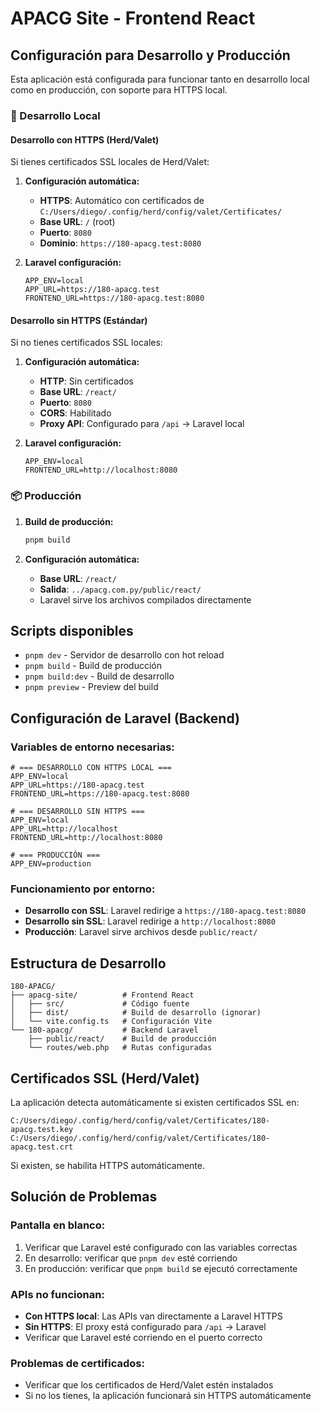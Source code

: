 # APACG Site - Frontend React

## Configuración para Desarrollo y Producción

Esta aplicación está configurada para funcionar tanto en desarrollo local como en producción, con soporte para HTTPS local.

### 🚀 Desarrollo Local

#### Desarrollo con HTTPS (Herd/Valet)
Si tienes certificados SSL locales de Herd/Valet:

1. **Configuración automática:**
   - **HTTPS**: Automático con certificados de `C:/Users/diego/.config/herd/config/valet/Certificates/`
   - **Base URL**: `/` (root)
   - **Puerto**: `8080`
   - **Dominio**: `https://180-apacg.test:8080`

2. **Laravel configuración:**
   ```env
   APP_ENV=local
   APP_URL=https://180-apacg.test
   FRONTEND_URL=https://180-apacg.test:8080
   ```

#### Desarrollo sin HTTPS (Estándar)
Si no tienes certificados SSL locales:

1. **Configuración automática:**
   - **HTTP**: Sin certificados
   - **Base URL**: `/react/`
   - **Puerto**: `8080`
   - **CORS**: Habilitado
   - **Proxy API**: Configurado para `/api` → Laravel local

2. **Laravel configuración:**
   ```env
   APP_ENV=local
   FRONTEND_URL=http://localhost:8080
   ```

### 📦 Producción

1. **Build de producción:**
   ```bash
   pnpm build
   ```

2. **Configuración automática:**
   - **Base URL**: `/react/`
   - **Salida**: `../apacg.com.py/public/react/`
   - Laravel sirve los archivos compilados directamente

## Scripts disponibles

- `pnpm dev` - Servidor de desarrollo con hot reload
- `pnpm build` - Build de producción
- `pnpm build:dev` - Build de desarrollo
- `pnpm preview` - Preview del build

## Configuración de Laravel (Backend)

### Variables de entorno necesarias:

```env
# === DESARROLLO CON HTTPS LOCAL ===
APP_ENV=local
APP_URL=https://180-apacg.test
FRONTEND_URL=https://180-apacg.test:8080

# === DESARROLLO SIN HTTPS ===
APP_ENV=local
APP_URL=http://localhost
FRONTEND_URL=http://localhost:8080

# === PRODUCCIÓN ===
APP_ENV=production
```

### Funcionamiento por entorno:

- **Desarrollo con SSL**: Laravel redirige a `https://180-apacg.test:8080`
- **Desarrollo sin SSL**: Laravel redirige a `http://localhost:8080`
- **Producción**: Laravel sirve archivos desde `public/react/`

## Estructura de Desarrollo

```
180-APACG/
├── apacg-site/          # Frontend React
│   ├── src/             # Código fuente
│   ├── dist/            # Build de desarrollo (ignorar)
│   └── vite.config.ts   # Configuración Vite
└── 180-apacg/           # Backend Laravel
    ├── public/react/    # Build de producción
    └── routes/web.php   # Rutas configuradas
```

## Certificados SSL (Herd/Valet)

La aplicación detecta automáticamente si existen certificados SSL en:
```
C:/Users/diego/.config/herd/config/valet/Certificates/180-apacg.test.key
C:/Users/diego/.config/herd/config/valet/Certificates/180-apacg.test.crt
```

Si existen, se habilita HTTPS automáticamente.

## Solución de Problemas

### Pantalla en blanco:
1. Verificar que Laravel esté configurado con las variables correctas
2. En desarrollo: verificar que `pnpm dev` esté corriendo
3. En producción: verificar que `pnpm build` se ejecutó correctamente

### APIs no funcionan:
- **Con HTTPS local**: Las APIs van directamente a Laravel HTTPS
- **Sin HTTPS**: El proxy está configurado para `/api` → Laravel
- Verificar que Laravel esté corriendo en el puerto correcto

### Problemas de certificados:
- Verificar que los certificados de Herd/Valet estén instalados
- Si no los tienes, la aplicación funcionará sin HTTPS automáticamente
